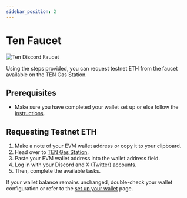 ```yaml
---
sidebar_position: 2
---
```


# Ten Faucet

![Ten Discord Faucet](../assets/faucet.ten.xyz.jpg)

Using the steps provided, you can request testnet ETH from the faucet available on the TEN Gas Station.

## **Prerequisites**
- Make sure you have completed your wallet set up or else follow the [instructions](/docs/getting-started/for-users/setup-you-wallet).

## **Requesting Testnet ETH**
1. Make a note of your EVM wallet address or copy it to your clipboard.
2. Head over to [TEN Gas Station](https://faucet.ten.xyz/).
3. Paste your EVM wallet address into the wallet address field.
4. Log in with your Discord and X (Twitter) accounts.
5. Then, complete the available tasks.

If your wallet balance remains unchanged, double-check your wallet configuration or refer to the [set up your wallet](/docs/getting-started/for-users/setup-you-wallet) page.
